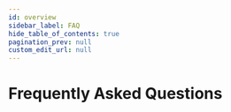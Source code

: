 ```yaml
---
id: overview
sidebar_label: FAQ
hide_table_of_contents: true
pagination_prev: null
custom_edit_url: null
---
```


# Frequently Asked Questions
